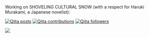 Working on SHOVELING CULTURAL SNOW (with a respect for Haruki Murakami, a Japanese novelist):

[![Qiita posts](https://qiita-badge.apiapi.app/s/takilog/posts.svg)](http://qiita.com/takilog)
[![Qiita contributions](https://qiita-badge.apiapi.app/s/takilog/contributions.svg)](http://qiita.com/takilog)
[![Qiita followers](https://qiita-badge.apiapi.app/s/takilog/followers.svg)](http://qiita.com/takilog)

<a href="https://github.com/anuraghazra/github-readme-stats">
  <img align="left" src="https://github-readme-stats.vercel.app/api?username=cocomoff&count_private=true&show_icons=true" />
</a>

<!--
<a href="https://github.com/anuraghazra/github-readme-stats">
  <img align="left" src="https://github-readme-stats.vercel.app/api/top-langs/?username=cocomoff" />
</a>
-->
